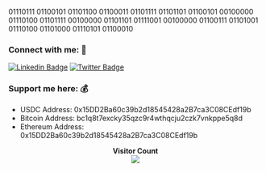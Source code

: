 <!-- Introduction --> 
<p>
01110111 01100101 01101100 01100011 01101111 01101101 01100101 00100000 01110100 01101111 00100000 01101101 01111001 00100000 01100111 01101001 01110100 01101000 01110101 01100010
         </p>

<!-- Connection -->
### Connect with me: 🤝
  
[![Linkedin Badge](https://img.shields.io/badge/-LinkedIn-blue?style=flat-square&logo=Linkedin&logoColor=white&link=https://www.linkedin.com/in/davidadamszx1/)](https://www.linkedin.com/in/davidadamszx1/)  [![Twitter Badge](https://img.shields.io/badge/-Twitter-1ca0f1?style=flat-square&labelColor=1ca0f1&logo=twitter&logoColor=white&link=https://twitter.com/david64adams)](https://twitter.com/david64adams)    

<!-- Support -->
### Support me here: 💰
- USDC Address: 0x15DD2Ba60c39b2d18545428a2B7ca3C08CEdf19b
- Bitcoin Address: bc1q8t7excky35qzc9r4wthqcju2czk7vnkppe5q8d
- Ethereum Address: 0x15DD2Ba60c39b2d18545428a2B7ca3C08CEdf19b

<p align="center"> 
         <strong>Visitor Count</strong>
           <br>
  <img src="https://profile-counter.glitch.me/davidatoms/count.svg" />
</p>
